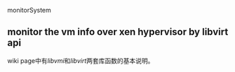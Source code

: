 monitorSystem
## monitor the vm info over xen hypervisor by libvirt api

wiki page中有*libvmi*和*libvirt*两套库函数的基本说明。
